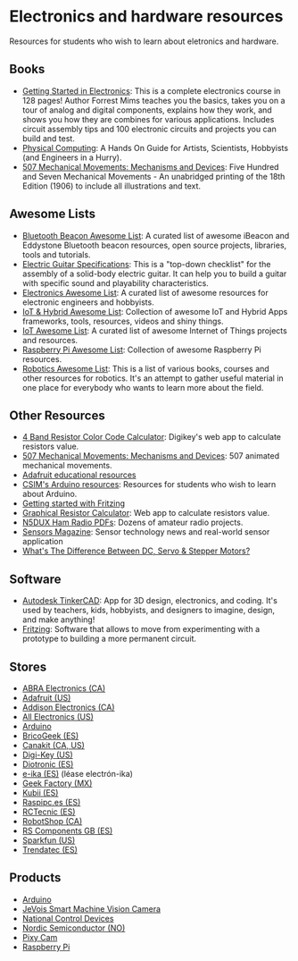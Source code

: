 # Electronics and hardware resources

Resources for students who wish to learn about eletronics and hardware.


## Books

- [Getting Started in Electronics](https://www.amazon.com/Getting-Started-Electronics-Forrest-Mims/dp/0945053282): This is a complete electronics course in 128 pages! Author Forrest Mims teaches you the basics, takes you on a tour of analog and digital components, explains how they work, and shows you how they are combines for various applications. Includes circuit assembly tips and 100 electronic circuits and projects you can build and test.
- [Physical Computing](https://itp.nyu.edu/~dbo3/physical/physical.html): A Hands On Guide for Artists, Scientists, Hobbyists (and Engineers in a Hurry).
- [507 Mechanical Movements: Mechanisms and Devices](https://www.amazon.com/507-Mechanical-Movements-Mechanisms-Devices/dp/1603863117): Five Hundred and Seven Mechanical Movements - An unabridged printing of the 18th Edition (1906) to include all illustrations and text.


## Awesome Lists

- [Bluetooth Beacon Awesome List](https://github.com/beaconinside/awesome-beacon): A curated list of awesome iBeacon and Eddystone Bluetooth beacon resources, open source projects, libraries, tools and tutorials.
- [Electric Guitar Specifications](https://github.com/gitfrage/guitarspecs): This is a "top-down checklist" for the assembly of a solid-body electric guitar. It can help you to build a guitar with specific sound and playability characteristics.
- [Electronics Awesome List](https://github.com/kitspace/awesome-electronics): A curated list of awesome resources for electronic engineers and hobbyists.
- [IoT & Hybrid Awesome List](https://github.com/weblancaster/awesome-IoT-hybrid): Collection of awesome IoT and Hybrid Apps frameworks, tools, resources, videos and shiny things.
- [IoT Awesome List](https://github.com/HQarroum/awesome-iot): A curated list of awesome Internet of Things projects and resources.
- [Raspberry Pi Awesome List](https://github.com/thibmaek/awesome-raspberry-pi): Collection of awesome Raspberry Pi resources.
- [Robotics Awesome List](https://github.com/Kiloreux/awesome-robotics): This is a list of various books, courses and other resources for robotics. It's an attempt to gather useful material in one place for everybody who wants to learn more about the field.


## Other Resources

- [4 Band Resistor Color Code Calculator](https://www.digikey.com/en/resources/conversion-calculators/conversion-calculator-resistor-color-code-4-band): Digikey's web app to calculate resistors value.
- [507 Mechanical Movements: Mechanisms and Devices](http://507movements.com/): 507 animated mechanical movements.
- [Adafruit educational resources](https://learn.adafruit.com/)
- [CSIM's Arduino resources](https://github.com/CSIM-UPF/arduino-resources): Resources for students who wish to learn about Arduino.
- [Getting started with Fritzing](http://fritzing.org/learning/get-started/)
- [Graphical Resistor Calculator](http://www.dannyg.com/examples/res2/resistor.htm): Web app to calculate resistors value.
- [N5DUX Ham Radio PDFs](http://www.n5dux.com/ham/files/pdf/index.php): Dozens of amateur radio projects.
- [Sensors Magazine](https://www.sensorsmag.com/): Sensor technology news and real-world sensor application
- [What's The Difference Between DC, Servo & Stepper Motors?](https://www.modmypi.com/blog/whats-the-difference-between-dc-servo-stepper-motors)


## Software

- [Autodesk TinkerCAD](https://www.tinkercad.com/): App for 3D design, electronics, and coding. It's used by teachers, kids, hobbyists, and designers to imagine, design, and make anything!
- [Fritzing](http://fritzing.org/): Software that allows to move from experimenting with a prototype to building a more permanent circuit.


## Stores

- [ABRA Electronics (CA)](https://abra-electronics.com/)
- [Adafruit (US)](https://www.adafruit.com/)
- [Addison Electronics (CA)](https://addison-electronique.com/)
- [All Electronics (US)](https://www.allelectronics.com/)
- [Arduino](https://store.arduino.cc/)
- [BricoGeek (ES)](https://tienda.bricogeek.com/)
- [Canakit (CA, US)](https://www.canakit.com/)
- [Digi-Key (US)](https://www.digikey.com/)
- [Diotronic (ES)](https://diotronic.com/)
- [e-ika (ES)](https://www.e-ika.com/) (léase electrón-ika)
- [Geek Factory (MX)](https://www.geekfactory.mx/)
- [Kubii (ES)](https://www.kubii.es)
- [Raspipc.es (ES)](https://www.raspipc.es)
- [RCTecnic (ES)](https://www.rctecnic.com/)
- [RobotShop (CA)](https://www.sparkfun.com/)
- [RS Components GB (ES)](https://es.rs-online.com/)
- [Sparkfun (US)](https://www.sparkfun.com/)
- [Trendatec (ES)](https://www.tiendatec.es)


## Products

- [Arduino](https://arduino.cc/)
- [JeVois Smart Machine Vision Camera](http://www.jevois.org/)
- [National Control Devices](https://ncd.io/)
- [Nordic Semiconductor (NO)](https://www.nordicsemi.com/)
- [Pixy Cam](https://pixycam.com/pixy-cmucam5/)
- [Raspberry Pi](https://www.raspberrypi.org/)
